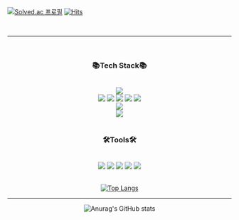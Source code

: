 
  [![Solved.ac 프로필](http://mazassumnida.wtf/api/mini/generate_badge?boj=kjm001225)](https://solved.ac/kjm001225)
[![Hits](https://hits.seeyoufarm.com/api/count/incr/badge.svg?url=https%3A%2F%2Fgithub.com%2FJiminGod%2Fhit-counter&count_bg=%238A2BE2&title_bg=%23000000&icon=github.svg&icon_color=%23FFFFFF&title=Github&edge_flat=false)](https://hits.seeyoufarm.com)


  
<br/>
</div>
<hr>
<br/>
<div align=center>
<h3>
📚Tech Stack📚
</h3>
<br/>
<img src="https://img.shields.io/badge/JAVA-007396"/>
<br/>
<img src="https://img.shields.io/badge/JavaScript-F7DF1E?style=flat-square&logo=JavaScript&logoColor=white"/>
<img src="https://img.shields.io/badge/HTML5-E34F26?style=flat-square&logo=HTML5&logoColor=white"/>
<img src="https://img.shields.io/badge/CSS3-1572B6?style=flat-square&logo=CSS3&logoColor=white"/>
<img src="https://img.shields.io/badge/Bootstrap-7952B3?style=flat-square&logo=bootstrap&logoColor=white"/>
<img src="https://img.shields.io/badge/ReactJS-61DAFB?style=flat-square&logo=React&logoColor=white"/>
<br/>
<img src="https://img.shields.io/badge/Spring-6DB33F?style=flat-square&logo=spring&logoColor=white"/>
<br/>
<img src="https://img.shields.io/badge/MySQL-4479A1?style=flat-square&logo=mysql&logoColor=white"/>

</div>
<br/>
<div align=center>
<h3>
🛠️Tools🛠️
</h3>
<br/>
<img src="https://img.shields.io/badge/Visual%20Studio-5C2D91?style=flat-square&logo=visualstudio&logoColor=white"/>
<img src="https://img.shields.io/badge/Visual%20Studio%20Code-007ACC?style=flat-square&logo=visualstudiocode&logoColor=white"/>
<img src="https://img.shields.io/badge/IntelliJ%20IDEA-000000?style=flat-square&logo=intellijidea&logoColor=white"/>
<img src="https://img.shields.io/badge/GitHub-181717?style=flat-square&logo=github&logoColor=white"/>
<img src="https://img.shields.io/badge/Eclipse%20IDE-2C2255?style=flat-square&logo=eclipseide&logoColor=white"/>
<br/><br/>

  
[![Top Langs](https://github-readme-stats.vercel.app/api/top-langs/?username=JiminGod&layout=compact)](https://github.com/JiminGod/github-readme-stats)

</div>

<hr>

<div align=center>

![Anurag's GitHub stats](https://github-readme-stats.vercel.app/api?username=JiminGod&show_icons=true&theme=radical)

</div>
